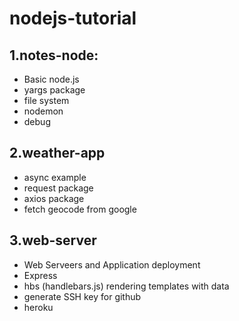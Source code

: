 # nodejs-tutorial

## 1.notes-node:

- Basic node.js
- yargs package
- file system
- nodemon
- debug

## 2.weather-app

- async example
- request package
- axios package
- fetch geocode from google

## 3.web-server

- Web Serveers and Application deployment
- Express
- hbs (handlebars.js) rendering templates with data
- generate SSH key for github
- heroku
